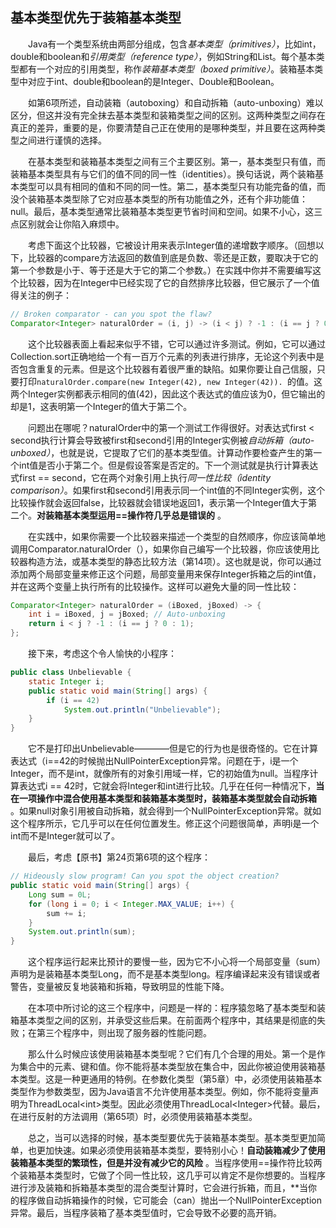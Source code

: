 ## 基本类型优先于装箱基本类型

&emsp;&emsp;Java有一个类型系统由两部分组成，包含*基本类型（primitives）*，比如int，double和boolean和*引用类型（reference type）*，例如String和List。每个基本类型都有一个对应的引用类型，称作*装箱基本类型（boxed primitive）*。装箱基本类型中对应于int、double和boolean的是Integer、Double和Boolean。

&emsp;&emsp;如第6项所述，自动装箱（autoboxing）和自动拆箱（auto-unboxing）难以区分，但这并没有完全抹去基本类型和装箱类型之间的区别。这两种类型之间存在真正的差异，重要的是，你要清楚自己正在使用的是哪种类型，并且要在这两种类型之间进行谨慎的选择。

&emsp;&emsp;在基本类型和装箱基本类型之间有三个主要区别。第一，基本类型只有值，而装箱基本类型具有与它们的值不同的同一性（identities）。换句话说，两个装箱基本类型可以具有相同的值和不同的同一性。第二，基本类型只有功能完备的值，而没个装箱基本类型除了它对应基本类型的所有功能值之外，还有个非功能值：null。最后，基本类型通常比装箱基本类型更节省时间和空间。如果不小心，这三点区别就会让你陷入麻烦中。

&emsp;&emsp;考虑下面这个比较器，它被设计用来表示Integer值的递增数字顺序。（回想以下，比较器的compare方法返回的数值到底是负数、零还是正数，要取决于它的第一个参数是小于、等于还是大于它的第二个参数。）在实践中你并不需要编写这个比较器，因为在Integer中已经实现了它的自然排序比较器，但它展示了一个值得关注的例子：

```java
// Broken comparator - can you spot the flaw?
Comparator<Integer> naturalOrder = (i, j) -> (i < j) ? -1 : (i == j ? 0 : 1);
```

&emsp;&emsp;这个比较器表面上看起来似乎不错，它可以通过许多测试。例如，它可以通过Collection.sort正确地给一个有一百万个元素的列表进行排序，无论这个列表中是否包含重复的元素。但是这个比较器有着很严重的缺陷。如果你要让自己信服，只要打印`naturalOrder.compare(new Integer(42), new Integer(42)). `的值。这两个Integer实例都表示相同的值(42)，因此这个表达式的值应该为0，但它输出的却是1，这表明第一个Integer的值大于第二个。

&emsp;&emsp;问题出在哪呢？naturalOrder中的第一个测试工作得很好。对表达式first < second执行计算会导致被first和second引用的Integer实例被*自动拆箱（auto-unboxed）*，也就是说，它提取了它们的基本类型值。计算动作要检查产生的第一个int值是否小于第二个。但是假设答案是否定的。下一个测试就是执行计算表达式first == second，它在两个对象引用上执行*同一性比较（identity comparison）*。如果first和second引用表示同一个int值的不同Integer实例，这个比较操作就会返回false，比较器就会错误地返回1，表示第一个Integer值大于第二个。**对装箱基本类型运用==操作符几乎总是错误的** 。

&emsp;&emsp;在实践中，如果你需要一个比较器来描述一个类型的自然顺序，你应该简单地调用Comparator.naturalOrder（），如果你自己编写一个比较器，你应该使用比较器构造方法，或基本类型的静态比较方法（第14项）。这也就是说，你可以通过添加两个局部变量来修正这个问题，局部变量用来保存Integer拆箱之后的int值，并在这两个变量上执行所有的比较操作。这样可以避免大量的同一性比较：

```java
Comparator<Integer> naturalOrder = (iBoxed, jBoxed) -> {
    int i = iBoxed, j = jBoxed; // Auto-unboxing
    return i < j ? -1 : (i == j ? 0 : 1);
};
```

&emsp;&emsp;接下来，考虑这个令人愉快的小程序：

```java
public class Unbelievable {
    static Integer i;
    public static void main(String[] args) {
        if (i == 42)
            System.out.println("Unbelievable");
    }
}
```

&emsp;&emsp;它不是打印出Unbelievable————但是它的行为也是很奇怪的。它在计算表达式（i==42的时候抛出NullPointerException异常。问题在于，i是一个Integer，而不是int，就像所有的对象引用域一样，它的初始值为null。当程序计算表达式i == 42时，它就会将Integer和int进行比较。几乎在任何一种情况下，**当在一项操作中混合使用基本类型和装箱基本类型时，装箱基本类型就会自动拆箱** 。如果null对象引用被自动拆箱，就会得到一个NullPointerException异常。就如这个程序所示，它几乎可以在任何位置发生。修正这个问题很简单，声明i是一个int而不是Integer就可以了。

&emsp;&emsp;最后，考虑【原书】第24页第6项的这个程序：

```java
// Hideously slow program! Can you spot the object creation?
public static void main(String[] args) {
    Long sum = 0L;
    for (long i = 0; i < Integer.MAX_VALUE; i++) {
        sum += i;
    }
    System.out.println(sum);
}
```

&emsp;&emsp;这个程序运行起来比预计的要慢一些，因为它不小心将一个局部变量（sum）声明为是装箱基本类型Long，而不是基本类型long。程序编译起来没有错误或者警告，变量被反复地装箱和拆箱，导致明显的性能下降。

&emsp;&emsp;在本项中所讨论的这三个程序中，问题是一样的：程序猿忽略了基本类型和装箱基本类型之间的区别，并承受这些后果。在前面两个程序中，其结果是彻底的失败；在第三个程序中，则出现了服务器的性能问题。

&emsp;&emsp;那么什么时候应该使用装箱基本类型呢？它们有几个合理的用处。第一个是作为集合中的元素、键和值。你不能将基本类型放在集合中，因此你被迫使用装箱基本类型。这是一种更通用的特例。在参数化类型（第5章）中，必须使用装箱基本类型作为参数类型，因为Java语言不允许使用基本类型。例如，你不能将变量声明为ThreadLocal\<int\>类型。因此必须使用ThreadLocal\<Integer\>代替。最后，在进行反射的方法调用（第65项）时，必须使用装箱基本类型。

&emsp;&emsp;总之，当可以选择的时候，基本类型要优先于装箱基本类型。基本类型更加简单，也更加快速。如果必须使用装箱基本类型，要特别小心！**自动装箱减少了使用装箱基本类型的繁琐性，但是并没有减少它的风险** 。当程序使用==操作符比较两个装箱基本类型时，它做了个同一性比较，这几乎可以肯定不是你想要的。当程序进行涉及装箱和拆箱基本类型的混合类型计算时，它会进行拆箱，而且，**当你的程序做自动拆箱操作的时候，它可能会（can）抛出一个NullPointerException异常。最后，当程序装箱了基本类型值时，它会导致不必要的高开销。